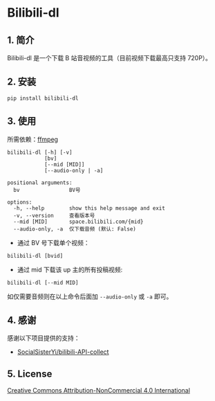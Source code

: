 # Bilibili-dl

## 1. 简介

Bilibili-dl 是一个下载 B 站音视频的工具（目前视频下载最高只支持 720P）。

## 2. 安装

```
pip install bilibili-dl
```

## 3. 使用

所需依赖：[ffmpeg](https://ffmpeg.org)

```
bilibili-dl [-h] [-v]
            [bv]
            [--mid [MID]]
            [--audio-only | -a]

positional arguments:
  bv                BV号

options:
  -h, --help        show this help message and exit
  -v, --version     查看版本号
  --mid [MID]       space.bilibili.com/{mid}
  --audio-only, -a  仅下载音频 (默认: False)
```

- 通过 BV 号下载单个视频：

```
bilibili-dl [bvid]
```

- 通过 mid 下载该 up 主的所有投稿视频:

```
bilibili-dl [--mid MID]
```

如仅需要音频则在以上命令后面加 `--audio-only` 或 `-a` 即可。

## 4. 感谢

感谢以下项目提供的支持：

- [SocialSisterYi/bilibili-API-collect](https://github.com/SocialSisterYi/bilibili-API-collect)

## 5. License

[Creative Commons Attribution-NonCommercial 4.0 International](LICENSE)
